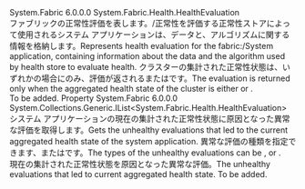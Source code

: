 <Type Name="SystemApplicationHealthEvaluation" FullName="System.Fabric.Health.SystemApplicationHealthEvaluation">
  <TypeSignature Language="C#" Value="public sealed class SystemApplicationHealthEvaluation : System.Fabric.Health.HealthEvaluation" />
  <TypeSignature Language="ILAsm" Value=".class public auto ansi sealed beforefieldinit SystemApplicationHealthEvaluation extends System.Fabric.Health.HealthEvaluation" />
  <TypeSignature Language="DocId" Value="T:System.Fabric.Health.SystemApplicationHealthEvaluation" />
  <TypeSignature Language="VB.NET" Value="Public NotInheritable Class SystemApplicationHealthEvaluation&#xA;Inherits HealthEvaluation" />
  <TypeSignature Language="F#" Value="type SystemApplicationHealthEvaluation = class&#xA;    inherit HealthEvaluation" />
  <AssemblyInfo>
    <AssemblyName>System.Fabric</AssemblyName>
    <AssemblyVersion>6.0.0.0</AssemblyVersion>
  </AssemblyInfo>
  <Base>
    <BaseTypeName>System.Fabric.Health.HealthEvaluation</BaseTypeName>
  </Base>
  <Interfaces />
  <Docs>
    <summary>
      <para><span data-ttu-id="fd2b4-101">ファブリックの正常性評価を表します。/正常性を評価する正常性ストアによって使用されるシステム アプリケーションは、データと、アルゴリズムに関する情報を格納します。</span><span class="sxs-lookup"><span data-stu-id="fd2b4-101">Represents health evaluation for the fabric:/System application, containing information about the data and the algorithm used by health store to evaluate health.</span></span> <span data-ttu-id="fd2b4-102">クラスターの集計された正常性状態は、いずれかの場合にのみ、評価が返される<see cref="F:System.Fabric.Health.HealthState.Error" />または<see cref="F:System.Fabric.Health.HealthState.Warning" />です。</span><span class="sxs-lookup"><span data-stu-id="fd2b4-102">The evaluation is returned only when the aggregated health state of the cluster is either <see cref="F:System.Fabric.Health.HealthState.Error" /> or <see cref="F:System.Fabric.Health.HealthState.Warning" />.</span></span></para>
    </summary>
    <remarks>To be added.</remarks>
  </Docs>
  <Members>
    <Member MemberName="UnhealthyEvaluations">
      <MemberSignature Language="C#" Value="public System.Collections.Generic.IList&lt;System.Fabric.Health.HealthEvaluation&gt; UnhealthyEvaluations { get; }" />
      <MemberSignature Language="ILAsm" Value=".property instance class System.Collections.Generic.IList`1&lt;class System.Fabric.Health.HealthEvaluation&gt; UnhealthyEvaluations" />
      <MemberSignature Language="DocId" Value="P:System.Fabric.Health.SystemApplicationHealthEvaluation.UnhealthyEvaluations" />
      <MemberSignature Language="VB.NET" Value="Public ReadOnly Property UnhealthyEvaluations As IList(Of HealthEvaluation)" />
      <MemberSignature Language="F#" Value="member this.UnhealthyEvaluations : System.Collections.Generic.IList&lt;System.Fabric.Health.HealthEvaluation&gt;" Usage="System.Fabric.Health.SystemApplicationHealthEvaluation.UnhealthyEvaluations" />
      <MemberType>Property</MemberType>
      <AssemblyInfo>
        <AssemblyName>System.Fabric</AssemblyName>
        <AssemblyVersion>6.0.0.0</AssemblyVersion>
      </AssemblyInfo>
      <ReturnValue>
        <ReturnType>System.Collections.Generic.IList&lt;System.Fabric.Health.HealthEvaluation&gt;</ReturnType>
      </ReturnValue>
      <Docs>
        <summary>
          <para><span data-ttu-id="fd2b4-103">システム アプリケーションの現在の集計された正常性状態に原因となった異常な評価を取得します。</span><span class="sxs-lookup"><span data-stu-id="fd2b4-103">Gets the unhealthy evaluations that led to the current aggregated health state of the system application.</span></span> <span data-ttu-id="fd2b4-104">異常な評価の種類を指定できます<see cref="T:System.Fabric.Health.DeployedApplicationsHealthEvaluation" />、<see cref="T:System.Fabric.Health.ServicesHealthEvaluation" />または<see cref="T:System.Fabric.Health.EventHealthEvaluation" />です。</span><span class="sxs-lookup"><span data-stu-id="fd2b4-104">The types of the unhealthy evaluations can be <see cref="T:System.Fabric.Health.DeployedApplicationsHealthEvaluation" />, <see cref="T:System.Fabric.Health.ServicesHealthEvaluation" /> or <see cref="T:System.Fabric.Health.EventHealthEvaluation" />.</span></span></para>
        </summary>
        <value>
          <para><span data-ttu-id="fd2b4-105">現在の集計された正常性状態を原因となった異常な評価。</span><span class="sxs-lookup"><span data-stu-id="fd2b4-105">The unhealthy evaluations that led to current aggregated health state.</span></span></para>
        </value>
        <remarks>To be added.</remarks>
      </Docs>
    </Member>
  </Members>
</Type>